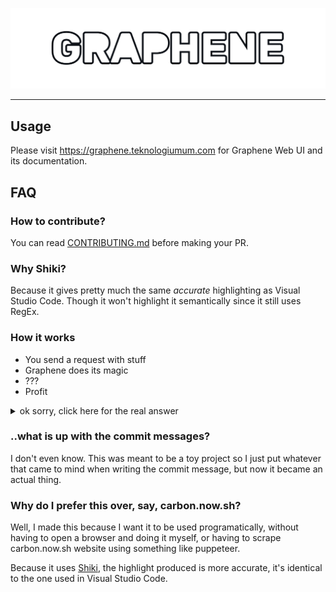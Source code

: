 [shiki-link]: https://shiki.matsu.io
[shiki-lang-link]: https://github.com/shikijs/shiki/blob/main/docs/languages.md
[shiki-theme-link]: https://github.com/shikijs/shiki/blob/main/docs/themes.md#all-themes
[flourite-link]: https://github.com/teknologi-umum/flourite
[sharp-link]: https://github.com/lovell/sharp

<kbd>

![logo.png](./.github/assets/logo.png)

</kbd>

---

## Usage

Please visit https://graphene.teknologiumum.com for Graphene Web UI and its documentation.

## FAQ

### How to contribute?

You can read [CONTRIBUTING.md](./CONTRIBUTING.md) before making your PR.

### Why Shiki?

Because it gives pretty much the same _accurate_ highlighting as Visual Studio Code. Though it won't highlight it semantically since it still uses RegEx.

### How it works

- You send a request with stuff
- Graphene does its magic
- ???
- Profit

<details>

<summary>ok sorry, click here for the real answer</summary>

- You send a POST request with a JSON body containing [valid options](https://graphene.teknologiumum.com/#documentation)
- It will highlight the code using Shiki
- Then, it will render the result to svg using [our custom svg renderer](./backend/src/logic/svgRenderer.ts) which is a heavily modified version of [the original svg renderer](https://github.com/shikijs/shiki/tree/main/packages/renderer-svg) that shiki has.
- Apply border, upscale, and convert to the desired output format using [sharpjs][sharp-link]
- Send it back to you

</details>

### ..what is up with the commit messages?

I don't even know. This was meant to be a toy project so I just put whatever that came to mind when writing the commit message, but now it became an actual thing.

### Why do I prefer this over, say, carbon.now.sh?

Well, I made this because I want it to be used programatically, without having to open a browser and doing it myself, or having to scrape carbon.now.sh website using something like puppeteer.

Because it uses [Shiki][shiki-link], the highlight produced is more accurate, it's identical to the one used in Visual Studio Code.
